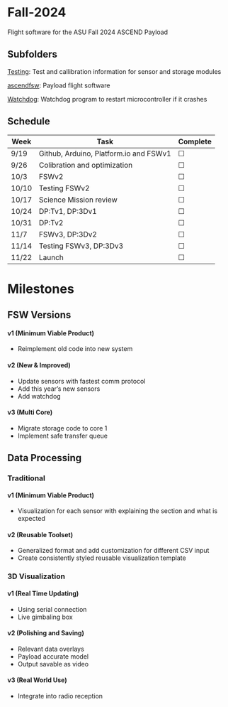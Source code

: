 # Fall-2024
Flight software for the ASU Fall 2024 ASCEND Payload

## Subfolders

[Testing](/Testing/):
Test and callibration information for sensor and storage modules

[ascendfsw](/ascendfsw/):
Payload flight software

[Watchdog](/Watchdog/):
Watchdog program to restart microcontroller if it crashes 

## Schedule
[//]: # (&#x2611; is checked box, &#x2610; is unchecked box)

| Week  | Task                                    | Complete   |
|-------|-----------------------------------------|------------|
| 9/19  | Github, Arduino, Platform.io and FSWv1  | &#x2610;   |
| 9/26  | Colibration and optimization            | &#x2610;   |
| 10/3  | FSWv2                                   | &#x2610;   |
| 10/10 | Testing FSWv2                           | &#x2610;   |
| 10/17 | Science Mission review                  | &#x2610;   |
| 10/24 | DP:Tv1, DP:3Dv1                         | &#x2610;   |
| 10/31 | DP:Tv2                                  | &#x2610;   |
| 11/7  | FSWv3, DP:3Dv2                          | &#x2610;   |
| 11/14 | Testing FSWv3, DP:3Dv3                  | &#x2610;   |
| 11/22 | Launch                                  | &#x2610;   |

# Milestones 

## FSW Versions
#### v1 (Minimum Viable Product)
* Reimplement old code into new system
#### v2 (New & Improved)
* Update sensors with fastest comm protocol
* Add this year’s new sensors
* Add watchdog
#### v3 (Multi Core)
* Migrate storage code to core 1
* Implement safe transfer queue

## Data Processing
### Traditional
#### v1 (Minimum Viable Product)
* Visualization for each sensor with explaining the section and what is expected
#### v2 (Reusable Toolset)
* Generalized format and add customization for different CSV input 
* Create consistently styled reusable visualization template 
### 3D Visualization 
#### v1 (Real Time Updating) 
* Using serial connection
* Live gimbaling box
#### v2 (Polishing and Saving)
* Relevant data overlays 
* Payload accurate model
* Output savable as video
#### v3 (Real World Use)
* Integrate into radio reception
